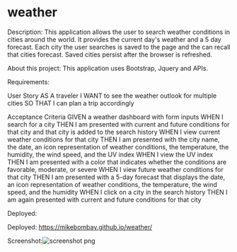 # weather

Description: This application allows the user to search weather conditions in cities around the world. It provides the current day's weather and a 5 day forecast. Each city the user searches is saved to the page and the can recall that cities forecast. Saved cities persist after the browser is refreshed. 

About this project: This application uses Bootstrap, Jquery and APIs. 

Requirements:

User Story
AS A traveler
I WANT to see the weather outlook for multiple cities
SO THAT I can plan a trip accordingly

Acceptance Criteria
GIVEN a weather dashboard with form inputs
WHEN I search for a city
THEN I am presented with current and future conditions for that city and that city is added to the search history
WHEN I view current weather conditions for that city
THEN I am presented with the city name, the date, an icon representation of weather conditions, the temperature, the humidity, the wind speed, and the UV index
WHEN I view the UV index
THEN I am presented with a color that indicates whether the conditions are favorable, moderate, or severe
WHEN I view future weather conditions for that city
THEN I am presented with a 5-day forecast that displays the date, an icon representation of weather conditions, the temperature, the wind speed, and the humidity
WHEN I click on a city in the search history
THEN I am again presented with current and future conditions for that city

Deployed:

Deployed: https://mikebombay.github.io/weather/

Screenshot:![screenshot png](https://user-images.githubusercontent.com/82775499/124411745-22a49900-dd1b-11eb-90ae-fd380647db9c.png)

